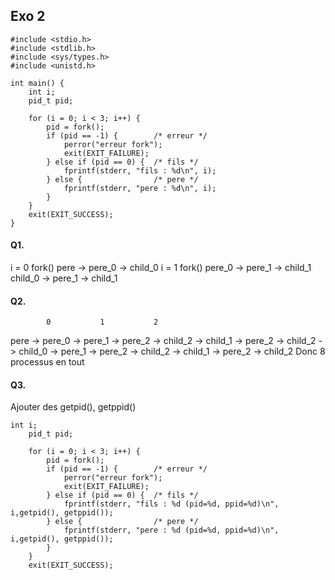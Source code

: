 ## Exo 2

```
#include <stdio.h>
#include <stdlib.h>
#include <sys/types.h>
#include <unistd.h>

int main() {
    int i;
    pid_t pid;

    for (i = 0; i < 3; i++) {
        pid = fork();
        if (pid == -1) {        /* erreur */
            perror("erreur fork");
            exit(EXIT_FAILURE);
        } else if (pid == 0) {  /* fils */
            fprintf(stderr, "fils : %d\n", i);
        } else {                /* pere */
            fprintf(stderr, "pere : %d\n", i);
        }
    }
    exit(EXIT_SUCCESS);
}
```

#### Q1.
i = 0   fork()  pere    -> pere_0
                        -> child_0
i = 1   fork()  pere_0   -> pere_1
                         -> child_1
                child_0  -> pere_1
                         -> child_1

#### Q2.
            0           1           2
pere    -> pere_0   -> pere_1   -> pere_2
                                -> child_2
                    -> child_1  -> pere_2
                                -> child_2
        -> child_0  -> pere_1   -> pere_2
                                -> child_2
                    -> child_1  -> pere_2
                                -> child_2
Donc 8 processus en tout

#### Q3. 
Ajouter des getpid(), getppid()
```
int i;
    pid_t pid;

    for (i = 0; i < 3; i++) {
        pid = fork();
        if (pid == -1) {        /* erreur */
            perror("erreur fork");
            exit(EXIT_FAILURE);
        } else if (pid == 0) {  /* fils */
            fprintf(stderr, "fils : %d (pid=%d, ppid=%d)\n", i,getpid(), getppid());
        } else {                /* pere */
            fprintf(stderr, "pere : %d (pid=%d, ppid=%d)\n", i,getpid(), getppid());
        }
    }
    exit(EXIT_SUCCESS);
```